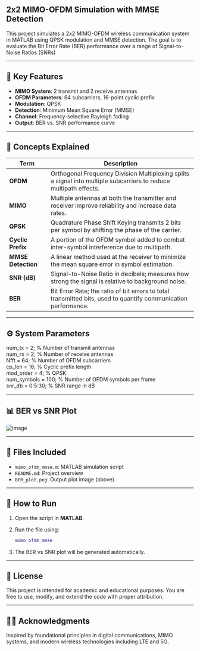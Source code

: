 ## 2x2 MIMO-OFDM Simulation with MMSE Detection

This project simulates a 2x2 MIMO-OFDM wireless communication system in MATLAB using QPSK modulation and MMSE detection. The goal is to evaluate the Bit Error Rate (BER) performance over a range of Signal-to-Noise Ratios (SNRs)

---
## 📌 Key Features

- **MIMO System**: 2 transmit and 2 receive antennas  
- **OFDM Parameters**: 64 subcarriers, 16-point cyclic prefix  
- **Modulation**: QPSK  
- **Detection**: Minimum Mean Square Error (MMSE)  
- **Channel**: Frequency-selective Rayleigh fading  
- **Output**: BER vs. SNR performance curve
---

## 🧠 Concepts Explained

| Term              | Description |
|-------------------|-------------|
| **OFDM**          | Orthogonal Frequency Division Multiplexing splits a signal into multiple subcarriers to reduce multipath effects. |
| **MIMO**          | Multiple antennas at both the transmitter and receiver improve reliability and increase data rates. |
| **QPSK**          | Quadrature Phase Shift Keying transmits 2 bits per symbol by shifting the phase of the carrier. |
| **Cyclic Prefix** | A portion of the OFDM symbol added to combat inter-symbol interference due to multipath. |
| **MMSE Detection**| A linear method used at the receiver to minimize the mean square error in symbol estimation. |
| **SNR (dB)**      | Signal-to-Noise Ratio in decibels; measures how strong the signal is relative to background noise. |
| **BER**           | Bit Error Rate; the ratio of bit errors to total transmitted bits, used to quantify communication performance. |

---
## ⚙️ System Parameters
num_tx = 2;         % Number of transmit antennas  
num_rx = 2;         % Number of receive antennas  
Nfft   = 64;        % Number of OFDM subcarriers  
cp_len = 16;        % Cyclic prefix length  
mod_order = 4;      % QPSK  
num_symbols = 100;  % Number of OFDM symbols per frame  
snr_db = 0:5:30;    % SNR range in dB  

---

## 📊 BER vs SNR Plot

![image](https://github.com/user-attachments/assets/6022de2e-8945-444a-9dde-889afbc23242)

---

## 📁 Files Included

* `mimo_ofdm_mmse.m`: MATLAB simulation script
* `README.md`: Project overview
* `BER_plot.png`: Output plot image (above)

---

## 🚀 How to Run

1. Open the script in **MATLAB**.
2. Run the file using:

   ```matlab
   mimo_ofdm_mmse
   ```
3. The BER vs SNR plot will be generated automatically.

---

## 🧾 License

This project is intended for academic and educational purposes. You are free to use, modify, and extend the code with proper attribution.

---

## 🙋‍♂️ Acknowledgments

Inspired by foundational principles in digital communications, MIMO systems, and modern wireless technologies including LTE and 5G.

```
